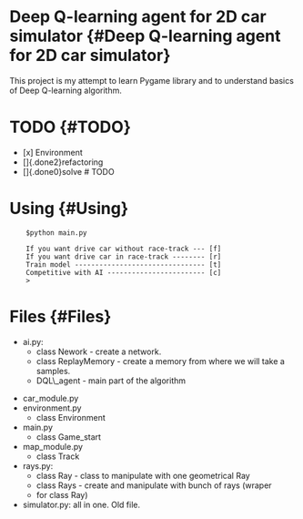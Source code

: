 Deep Q-learning agent for 2D car simulator {#Deep Q-learning agent for 2D car simulator}
==========================================

This project is my attempt to learn Pygame library and to understand
basics of Deep Q-learning algorithm.

TODO {#TODO}
====

-   \[x\] Environment
-   []{.done2}refactoring
-   []{.done0}solve \# TODO

Using {#Using}
=====

        $python main.py

        If you want drive car without race-track --- [f] 
        If you want drive car in race-track -------- [r]
        Train model -------------------------------- [t]
        Competitive with AI ------------------------ [c]
        >

Files {#Files}
=====

-   ai.py:
    -   class Nework - create a network.
    -   class ReplayMemory - create a memory from where we will take a
        samples.
    -   DQL\\\_agent - main part of the algorithm

<!-- -->

-   car\_module.py
-   environment.py
    -   class Environment
-   main.py
    -   class Game\_start
-   map\_module.py
    -   class Track
-   rays.py:
    -   class Ray - class to manipulate with one geometrical Ray
    -   class Rays - create and manipulate with bunch of rays (wraper
    -   for class Ray)
-   simulator.py: all in one. Old file.
